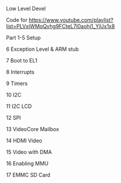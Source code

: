 Low Level Devel

Code for https://www.youtube.com/playlist?list=PLVxiWMqQvhg9FCteL7I0aohj1_YiUx1x8

Part
1-5		Setup

6		Exception Level & ARM stub

7		Boot to EL1

8		Interrupts

9		Timers

10		I2C

11		I2C LCD

12		SPI

13		VideoCore Mailbox

14		HDMI Video

15		Video with DMA

16		Enabling MMU

17		EMMC SD Card
